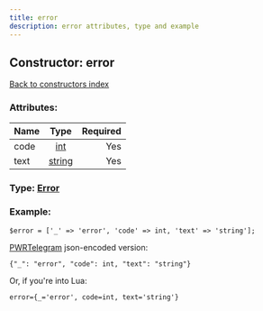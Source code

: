 ```yaml
---
title: error
description: error attributes, type and example
---
```

## Constructor: error  
[Back to constructors index](index.md)



### Attributes:

| Name     |    Type       | Required |
|----------|:-------------:|---------:|
|code|[int](../types/int.md) | Yes|
|text|[string](../types/string.md) | Yes|



### Type: [Error](../types/Error.md)


### Example:

```
$error = ['_' => 'error', 'code' => int, 'text' => 'string'];
```  

[PWRTelegram](https://pwrtelegram.xyz) json-encoded version:

```
{"_": "error", "code": int, "text": "string"}
```


Or, if you're into Lua:  


```
error={_='error', code=int, text='string'}

```


